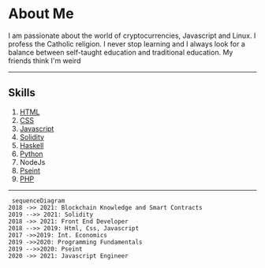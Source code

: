 # About Me
I am passionate about the world of cryptocurrencies, Javascript and Linux. I profess the Catholic religion. I never stop learning and I always look for a balance between self-taught education and traditional education. My friends think  I'm weird

------------

## Skills

1. [ HTML](https://github.com/nicoarkano/cv " HTML")
2. [CSS](https://github.com/nicoarkano/santaclara "CSS")
3. [Javascript](https://github.com/nicoarkano/Javascript "Javascript")
4. [Solidity](https://github.com/nicoarkano/smartcontract "Solidity")
5. [ Haskell](https://github.com/nicoarkano/haskell " Haskell")
6. [Python](http://github.com/nicoarkano/blockchain "Python")
7. NodeJs
8. [Pseint](https://github.com/nicoarkano/pseint "Pseint")
9. [PHP](https://github.com/nicoarkano/php "PHP")

-----


```mermaid
 sequenceDiagram
2018 ->> 2021: Blockchain Knowledge and Smart Contracts
2019 -->> 2021: Solidity
2018 ->> 2021: Front End Developer
2018 -->> 2019: Html, Css, Javascript
2017 ->>2019: Int. Economics
2019 ->>2020: Programming Fundamentals
2019 -->>2020: Pseint
2020 ->> 2021: Javascript Engineer 
```
